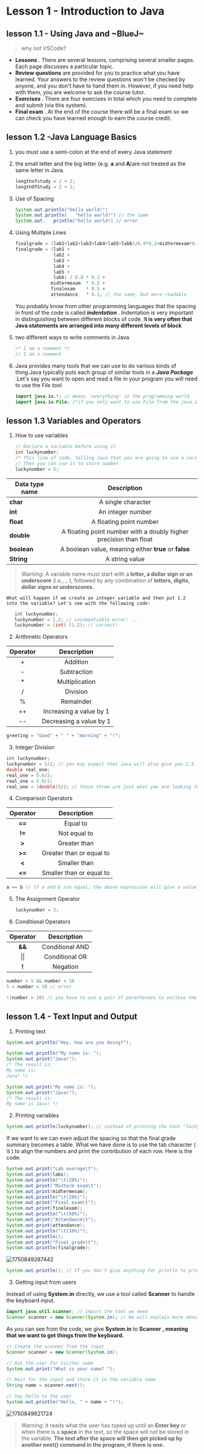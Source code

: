 # Lesson 1 - Introduction to Java

## lesson 1.1 - Using Java and ~BlueJ~

> why not VSCode?

* **Lessons** . There are several lessons, comprising several smaller pages. Each page discusses a particular topic.
* **Review questions** are provided for you to practice
  what you have learned. Your answers to the review questions won't be
  checked by anyone, and you don't have to hand them in. However, if you
  need help with them, you are welcome to ask the course tutor.
* **Exercises** . There are four exercises in total which you need to complete and submit (via this system).
* **Final exam** . At the end of the course there will be a final exam so we can check you have learned enough to earn the course credit.

## lesson 1.2 -Java Language Basics

1. you must use a semi-colon at the end of every Java statement
2. the small letter and the big letter (e.g. **a** and **A**)are not treated as the same letter in Java.

   ```java
   lengthofstudy = 2 + 2;
   lengthOfStudy = 2 + 2;
   ```
3. Use of Spacing

   ```java
   System.out.println("Hello world!")
   System.out.println(   "hello world!") // the same
   System.out.   println("hello world!) // error
   ```
4. Using Multiple Lines

   ```java
   finalgrade = (lab1+lab2+lab3+lab4+lab5+lab6)/6.0*0.2+midtermexam*0.2+finalexam*0.5+attendance*0.1;
   finalgrade = (lab1 +
                 lab2 +
                 lab3 +
                 lab4 +
                 lab5 +
                 lab6) / 6.0 * 0.2 +
                midtermexam  * 0.2 +
                finalexam    * 0.5 +
                attendance   * 0.1; // the same, but more readable
   ```

   You probably know from other programming languages that the spacing in front of the code is called ***indentation*** . Indentation is very important in distinguishing between different blocks of code. I**t is very often that Java statements are arranged into many different levels of block**
5. two different ways to write comments in Java

   ```java
   /* I am a comment */
   // I am a comment
   ```
6. Java provides many tools that we can use to do various kinds of thing.Java typically puts each group of similar tools in a ***Java Package*** .Let's say you want to open and read a file in your program you will need to use the *File *tool.**

   ```java
   import java.io.*; // means 'everything' in the programming world
   import java.io.File; /*if you only want to use File from the java.io package, the following code helps you import File from the package.*/
   ```

## lesson 1.3 Variables and Operators

1. How to use variables

   ```java
   // Declare a variable before using it
   int luckynumber;
   /* This line of code, telling Java that you are going to use a variable, is called variable declaration. */
   // Then you can use it to store number
   luckynumber = 5;
   ```

| Data type name    |                            Description                            |
| ----------------- | :----------------------------------------------------------------: |
| **char**    |                         A single character                         |
| **int**     |                         An integer number                         |
| **float**   |                      A floating point number                      |
| **double**  | A floating point number with a doubly higher precision than float |
| **boolean** | A boolean value, meaning either **true** or **false** |
| **String**  |                           A string value                           |

> Warning: A variable name must start with a **letter, a dollar sign or an underscore** (i.e., _ ), followed by any combination of **letters, digits, dollar signs or underscores.**

    What will happen if we create an integer variable and then put 1.2 into the variable? Let's see with the following code:

```java
   int luckynumber;
   luckynumber = 1.2; // incompatiable error: ...
   luckynumber = (int) (1.2); // correct!
```

2. Arithmetic Operators

| Operator |       Description       |
| :------: | :---------------------: |
|    +    |        Addition        |
|    -    |       Subtraction       |
|    *    |     Multiplication     |
|    /    |        Division        |
|    %    |        Remainder        |
|    ++    | Increasing a value by 1 |
|    --    | Decreasing a value by 1 |

```java
greeting = "Good" + " " + "morning" + "!";
```

3. Integer Division

```java
int luckynumber;
luckynumber = 5/2; // you may expect that Java will also give you 2.5. Instead, It gives you a result of 2
double real_one;
real_one = 5.0/2;
real_one = 5.0/2;
real_one = (double)5/2; // those three are just what you are looking for
```

4. Comparison Operators

|   Operator   |       Description       |
| :----------: | :----------------------: |
| **==** |         Equal to         |
| **!=** |       Not equal to       |
| **>** |       Greater than       |
| **>=** | Greater than or equal to |
| **<** |       Smaller than       |
| **<=** | Smaller than or equal to |

```java
a == b // If a and b are equal, the above expression will give a value of true. Otherwise, it will give a value of false.
```

5. The Assignment Operator

   ```java
   luckynumber = 5;
   ```
6. Conditional Operators

| **Operator** |   Description   |
| :----------------: | :-------------: |
|    **&&**    | Conditional AND |
|        \|\|        | Conditional OR |
|    **!**    |    Negation    |

```java
number > 5 && number < 10
5 < number < 10 // error 
```

```java
!(number > 10) // you have to use a pair of parathenses to enclose the expression
```

## lesson 1.4 - Text Input and Output

1. Printing text

```java
System.out.println("Hey, how are you doing?");
```

```java
System.out.println("My name is: ");
System.out.print("Java!");
/* The result is:
My name is:
Java! */
```

```java
System.out.print("My name is: ");
System.out.print("Java!");
/* The result is:
My name is Java! */
```

2. Printing variables

```java
System.out.println(luckynumber); // instead of printing the text "luckynumber", it will print the content of the variable
```

If we want to we can even adjust the spacing so that the final grade summary becomes a table.
What we have done is to use the tab character ( \t ) to align the numbers and print the contribution of each row. Here is the code:

```java
System.out.print("Lab average\t");
System.out.print(labs);
System.out.println("\t(20%)");
System.out.print("Midterm exam\t");
System.out.print(midtermexam);
System.out.println("\t(20%)");
System.out.print("Final exam\t");
System.out.print(finalexam);
System.out.println("\t(50%)");
System.out.print("Attendance\t");
System.out.print(attendance);
System.out.println("\t(10%)");
System.out.println();
System.out.print("Final grade\t");
System.out.println(finalgrade);
```

![1750849287442](image/lesson1/1750849287442.png)

```java
System.out.println(); // If you don't give anything for println to print it will print an empty line.
```

3. Getting input from users

Instead of using **System.in** directly, we use a tool called **Scanner** to handle the keyboard input.

```java
import java.util.scanner; // import the tool we need
Scanner scanner = new Scanner(System.in); // We will explain more about creating things using new later in the course.
```

As you can see from the code, we give **System.in** to  **Scanner** **, meaning that we want to get things from the keyboard.**

```java
// Create the scanner from the input
Scanner scanner = new Scanner(System.in);

// Ask the user for his/her name
System.out.print("What is your name? ");

// Wait for the input and store it in the variable name
String name = scanner.next();

// Say hello to the user
System.out.println("Hello, " + name + "!");
```

![1750849621724](image/lesson1/1750849621724.png)

> Warning: it reads what the user has typed up until an **Enter key** or when there is a **space** in the text, so the space will not be stored in the variable. **The text after the space will then get picked up by another next() command in the program, if there is one.**
